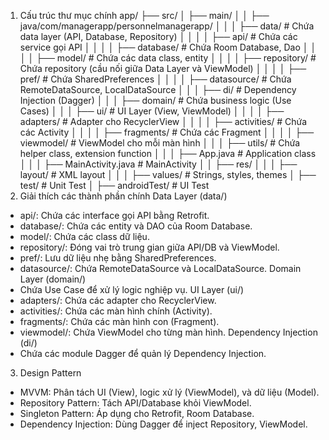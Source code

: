 1. Cấu trúc thư mục chính
app/
 ├── src/
 │   ├── main/
 │   │   ├── java/com/managerapp/personnelmanagerapp/
 │   │   │   ├── data/                # Chứa data layer (API, Database, Repository)
 │   │   │   │   ├── api/             # Chứa các service gọi API
 │   │   │   │   ├── database/        # Chứa Room Database, Dao
 │   │   │   │   ├── model/           # Chứa các data class, entity
 │   │   │   │   ├── repository/      # Chứa repository (cầu nối giữa Data Layer và ViewModel)
 │   │   │   │   ├── pref/            # Chứa SharedPreferences
 │   │   │   │   ├── datasource/      # Chứa RemoteDataSource, LocalDataSource
 │   │   │   ├── di/                  # Dependency Injection (Dagger)
 │   │   │   ├── domain/              # Chứa business logic (Use Cases)
 │   │   │   ├── ui/                  # UI Layer (View, ViewModel)
 │   │   │   │   ├── adapters/        # Adapter cho RecyclerView
 │   │   │   │   ├── activities/      # Chứa các Activity
 │   │   │   │   ├── fragments/       # Chứa các Fragment
 │   │   │   │   ├── viewmodel/       # ViewModel cho mỗi màn hình
 │   │   │   ├── utils/               # Chứa helper class, extension function
 │   │   │   ├── App.java             # Application class
 │   │   │   ├── MainActivity.java    # MainActivity
 │   │   ├── res/
 │   │   │   ├── layout/              # XML layout
 │   │   │   ├── values/              # Strings, styles, themes
 │   ├── test/                        # Unit Test
 │   ├── androidTest/                 # UI Test
2. Giải thích các thành phần chính
Data Layer (data/)
- api/: Chứa các interface gọi API bằng Retrofit.
- database/: Chứa các entity và DAO của Room Database.
- model/: Chứa các class dữ liệu.
- repository/: Đóng vai trò trung gian giữa API/DB và ViewModel.
- pref/: Lưu dữ liệu nhẹ bằng SharedPreferences.
- datasource/: Chứa RemoteDataSource và LocalDataSource.
Domain Layer (domain/)
- Chứa Use Case để xử lý logic nghiệp vụ.
UI Layer (ui/)
- adapters/: Chứa các adapter cho RecyclerView.
- activities/: Chứa các màn hình chính (Activity).
- fragments/: Chứa các màn hình con (Fragment).
- viewmodel/: Chứa ViewModel cho từng màn hình.
Dependency Injection (di/)
- Chứa các module Dagger để quản lý Dependency Injection.
3. Design Pattern
- MVVM: Phân tách UI (View), logic xử lý (ViewModel), và dữ liệu (Model).
- Repository Pattern: Tách API/Database khỏi ViewModel.
- Singleton Pattern: Áp dụng cho Retrofit, Room Database.
- Dependency Injection: Dùng Dagger để inject Repository, ViewModel.
